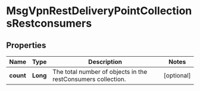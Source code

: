 
# MsgVpnRestDeliveryPointCollectionsRestconsumers

## Properties
Name | Type | Description | Notes
------------ | ------------- | ------------- | -------------
**count** | **Long** | The total number of objects in the restConsumers collection. |  [optional]



